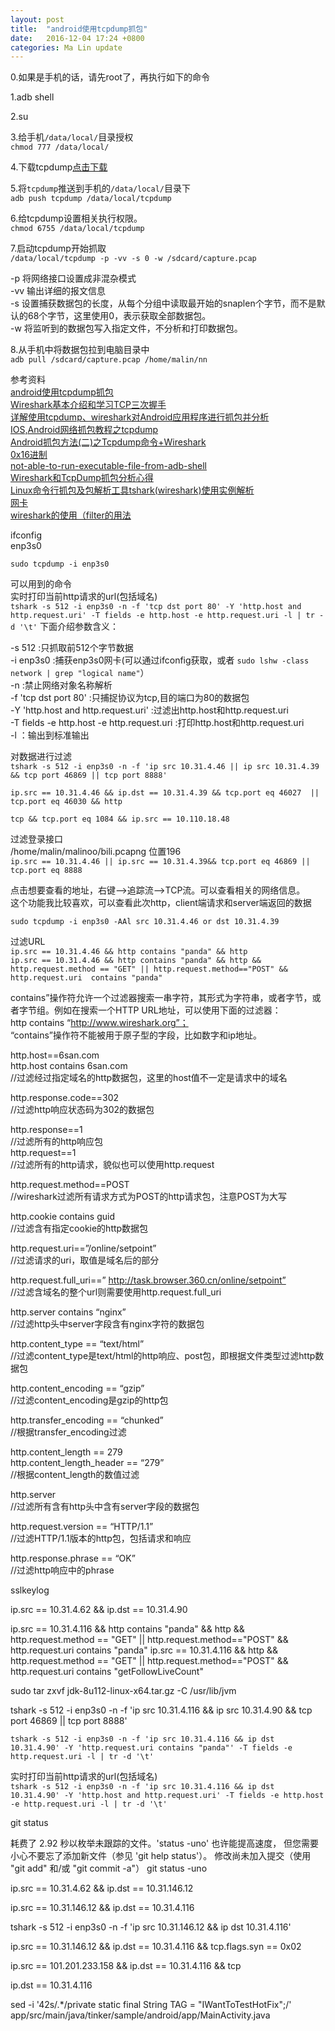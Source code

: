 ```yaml
---
layout: post
title:  "android使用tcpdump抓包"
date:   2016-12-04 17:24 +0800
categories: Ma Lin update
---
```

0.如果是手机的话，请先root了，再执行如下的命令<br/>

1.adb shell<br/>

2.su<br/>

3.给手机`/data/local/`目录授权<br/>
`chmod 777 /data/local/`

4.下载tcpdump[点击下载](http://www.strazzere.com/android/tcpdump)

5.将`tcpdump`推送到手机的`/data/local/`目录下<br/>
`adb push tcpdump /data/local/tcpdump`

6.给tcpdump设置相关执行权限。<br/>
`chmod 6755 /data/local/tcpdump`

7.启动tcpdump开始抓取<br/>
`/data/local/tcpdump -p -vv -s 0 -w /sdcard/capture.pcap`

-p 将网络接口设置成非混杂模式<br/>
-vv 输出详细的报文信息<br/>
-s 设置捕获数据包的长度，从每个分组中读取最开始的snaplen个字节，而不是默认的68个字节，这里使用0，表示获取全部数据包。<br/>
-w 将监听到的数据包写入指定文件，不分析和打印数据包。<br/>

8.从手机中将数据包拉到电脑目录中<br/>
`adb pull /sdcard/capture.pcap /home/malin/nn`<br/>

参考资料<br/>
[android使用tcpdump抓包](http://codingnow.cn/android/1633.html)<br/>
[Wireshark基本介绍和学习TCP三次握手](http://www.cnblogs.com/TankXiao/archive/2012/10/10/2711777.html)<br/>
[详解使用tcpdump、wireshark对Android应用程序进行抓包并分析](http://www.myhack58.com/Article/48/67/2013/39798.htm)<br/>
[IOS,Android网络抓包教程之tcpdump](http://mrpeak.cn/blog/tutorial-tcpdump/)<br/>
[Android抓包方法(二)之Tcpdump命令+Wireshark](http://www.cnblogs.com/findyou/p/3491035.html)<br/>
[0x16进制](http://baike.baidu.com/link?url=oxGJFuDFnX4vkKbKadGsBz-Ysu4rb5Zk_XHQywUF_FUwqTGhg0lT-Lb1PBg3yxhZJhc9bZ73Mc2eB1L2gK4b_D31pmrY8uGUg1yCrDqQtJO)<br/>
[not-able-to-run-executable-file-from-adb-shell](http://stackoverflow.com/questions/12722157/not-able-to-run-executable-file-from-adb-shell)<br/>
[Wireshark和TcpDump抓包分析心得](http://blog.csdn.net/zrzlj/article/details/6076219/)<br/>
[Linux命令行抓包及包解析工具tshark(wireshark)使用实例解析](https://www.centos.bz/2014/07/linux-commandline-capture-packets-tshark-wireshark/)<br/>
[网卡](https://wiki.ubuntu.com.cn/%E7%BD%91%E5%8D%A1)<br/>
[wireshark的使用（filter的用法](http://blog.csdn.net/hanyuxinting/article/details/5558095)

ifconfig<br/>
enp3s0<br/>

`sudo tcpdump -i enp3s0`<br/>

可以用到的命令<br/>
实时打印当前http请求的url(包括域名)<br/>
`tshark -s 512 -i enp3s0 -n -f 'tcp dst port 80' -Y 'http.host and http.request.uri' -T fields -e http.host -e http.request.uri -l | tr -d '\t'`
下面介绍参数含义：

-s 512 :只抓取前512个字节数据<br/>
-i enp3s0 :捕获enp3s0网卡(可以通过ifconfig获取，或者 `sudo lshw -class network | grep "logical name"`）<br/>
-n :禁止网络对象名称解析<br/>
-f 'tcp dst port 80' :只捕捉协议为tcp,目的端口为80的数据包<br/>
-Y 'http.host and http.request.uri' :过滤出http.host和http.request.uri<br/>
-T fields -e http.host -e http.request.uri :打印http.host和http.request.uri<br/>
-l ：输出到标准输出<br/>

对数据进行过滤<br/>
`tshark -s 512 -i enp3s0 -n -f 'ip src 10.31.4.46 || ip src 10.31.4.39 && tcp port 46869 || tcp port 8888'`<br/>

`ip.src == 10.31.4.46 && ip.dst == 10.31.4.39 && tcp.port eq 46027  ||  tcp.port eq 46030 && http`<br/>

`tcp && tcp.port eq 1084 && ip.src == 10.110.18.48`<br/>

过滤登录接口<br/>
/home/malin/malinoo/bili.pcapng  位置196<br/>
`ip.src == 10.31.4.46 || ip.src == 10.31.4.39&& tcp.port eq 46869 || tcp.port eq 8888`

点击想要查看的地址，右键-->追踪流-->TCP流。可以查看相关的网络信息。<br/>
这个功能我比较喜欢，可以查看此次http，client端请求和server端返回的数据<br/>

`sudo tcpdump -i enp3s0 -AAl src 10.31.4.46 or dst 10.31.4.39`<br/>

过滤URL<br/>
`ip.src == 10.31.4.46 && http contains "panda" && http`<br/>
`ip.src == 10.31.4.46 && http contains "panda" && http && http.request.method == "GET" || http.request.method=="POST" && http.request.uri  contains "panda"`<br/>

contains”操作符允许一个过滤器搜索一串字符，其形式为字符串，或者字节，或者字节组。例如在搜索一个HTTP URL地址，可以使用下面的过滤器：<br/>
http contains “http://www.wireshark.org”； <br/>
“contains”操作符不能被用于原子型的字段，比如数字和ip地址。<br/>




http.host==6san.com<br/>
http.host contains 6san.com<br/>
//过滤经过指定域名的http数据包，这里的host值不一定是请求中的域名<br/>

http.response.code==302<br/>
//过滤http响应状态码为302的数据包<br/>

http.response==1<br/>
//过滤所有的http响应包<br/>
http.request==1<br/>
//过滤所有的http请求，貌似也可以使用http.request<br/>

http.request.method==POST<br/>
//wireshark过滤所有请求方式为POST的http请求包，注意POST为大写<br/>

http.cookie contains guid<br/>
//过滤含有指定cookie的http数据包<br/>

http.request.uri==”/online/setpoint”<br/>
//过滤请求的uri，取值是域名后的部分<br/>

http.request.full_uri==” http://task.browser.360.cn/online/setpoint”<br/>
//过滤含域名的整个url则需要使用http.request.full_uri<br/>

http.server contains “nginx”<br/>
//过滤http头中server字段含有nginx字符的数据包<br/>

http.content_type == “text/html”<br/>
//过滤content_type是text/html的http响应、post包，即根据文件类型过滤http数据包<br/>

http.content_encoding == “gzip”<br/>
//过滤content_encoding是gzip的http包<br/>

http.transfer_encoding == “chunked”<br/>
//根据transfer_encoding过滤<br/>

http.content_length == 279<br/>
http.content_length_header == “279”<br/>
//根据content_length的数值过滤<br/>

http.server<br/>
//过滤所有含有http头中含有server字段的数据包<br/>

http.request.version == “HTTP/1.1”<br/>
//过滤HTTP/1.1版本的http包，包括请求和响应<br/>

http.response.phrase == “OK”<br/>
//过滤http响应中的phrase<br/>

sslkeylog

ip.src == 10.31.4.62 && ip.dst == 10.31.4.90

ip.src == 10.31.4.116 && http contains "panda" && http && http.request.method == "GET" || http.request.method=="POST" && http.request.uri  contains "panda"
ip.src == 10.31.4.116 && http && http.request.method == "GET" || http.request.method=="POST" && http.request.uri  contains "getFollowLiveCount"


sudo tar zxvf jdk-8u112-linux-x64.tar.gz -C /usr/lib/jvm

tshark -s 512 -i enp3s0 -n -f 'ip src 10.31.4.116 && ip src 10.31.4.90 && tcp port 46869 || tcp port 8888'


`tshark -s 512 -i enp3s0 -n -f 'ip src 10.31.4.116 && ip dst 10.31.4.90' -Y 'http.request.uri contains "panda"' -T fields -e http.request.uri -l | tr -d '\t'`

实时打印当前http请求的url(包括域名)<br/>
`tshark -s 512 -i enp3s0 -n -f 'ip src 10.31.4.116 && ip dst 10.31.4.90' -Y 'http.host and http.request.uri' -T fields -e http.host -e http.request.uri -l | tr -d '\t'`


git status

耗费了 2.92 秒以枚举未跟踪的文件。'status -uno' 也许能提高速度，
但您需要小心不要忘了添加新文件（参见 'git help status'）。
修改尚未加入提交（使用 "git add" 和/或 "git commit -a"）
git status -uno



ip.src == 10.31.4.62 && ip.dst == 10.31.146.12

ip.src == 10.31.146.12 && ip.dst == 10.31.4.116

tshark -s 512 -i enp3s0 -n -f 'ip src 10.31.146.12 && ip dst 10.31.4.116'

ip.src == 10.31.146.12 && ip.dst == 10.31.4.116 && tcp.flags.syn == 0x02

ip.src == 101.201.233.158 && ip.dst == 10.31.4.116 && tcp

ip.dst == 10.31.4.116



sed -i '42s/.*/private static final String TAG = "IWantToTestHotFix";/' app/src/main/java/tinker/sample/android/app/MainActivity.java

